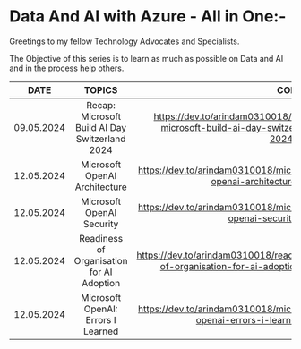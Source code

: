 # Data And AI with Azure - All in One:-

Greetings to my fellow Technology Advocates and Specialists.

The Objective of this series is to learn as much as possible on Data and AI and in the process help others.

| __DATE__ | __TOPICS__ | __CONTENT__ |
| --------- |:---------:| -------:|
| 09.05.2024 | Recap: Microsoft Build AI Day Switzerland 2024 | https://dev.to/arindam0310018/recap-microsoft-build-ai-day-switzerland-2024-2b62 |
| 12.05.2024 | Microsoft OpenAI Architecture | https://dev.to/arindam0310018/microsoft-openai-architecture-2i35 |
| 12.05.2024 | Microsoft OpenAI Security | https://dev.to/arindam0310018/microsoft-openai-security-5ej6 |
| 12.05.2024 | Readiness of Organisation for AI Adoption | https://dev.to/arindam0310018/readiness-of-organisation-for-ai-adoption-4eli |
| 12.05.2024 | Microsoft OpenAI: Errors I Learned | https://dev.to/arindam0310018/microsoft-openai-errors-i-learned-f4k |

